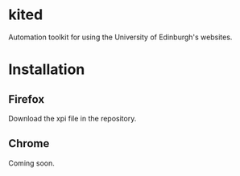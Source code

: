 # kited

Automation toolkit for using the University of Edinburgh's websites.

# Installation

## Firefox

Download the xpi file in the repository.

## Chrome

Coming soon.
